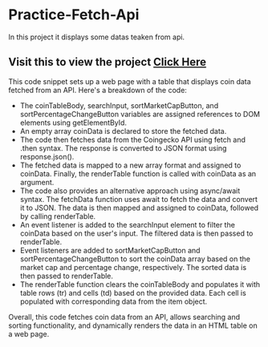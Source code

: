 # Practice-Fetch-Api
In this project it displays some datas teaken from api.<br>

<h2>Visit this to view the project <a href="https://faizalmsdev.github.io/Practice-Fetch-Api/">Click Here</a></h2>

<p>
  This code snippet sets up a web page with a table that displays coin data fetched from an API. Here's a breakdown of the code:
</p>

<ul>
  <li>The coinTableBody, searchInput, sortMarketCapButton, and sortPercentageChangeButton variables are assigned references to DOM elements using getElementById.</li>
  <li>An empty array coinData is declared to store the fetched data.</li>
  <li>The code then fetches data from the Coingecko API using fetch and .then syntax. The response is converted to JSON format using response.json().</li>
  <li>The fetched data is mapped to a new array format and assigned to coinData. Finally, the renderTable function is called with coinData as an argument.</li>
  <li>The code also provides an alternative approach using async/await syntax. The fetchData function uses await to fetch the data and convert it to JSON. The data is then mapped and assigned to coinData, followed by calling renderTable.</li>
  <li>An event listener is added to the searchInput element to filter the coinData based on the user's input. The filtered data is then passed to renderTable.</li>
  <li>Event listeners are added to sortMarketCapButton and sortPercentageChangeButton to sort the coinData array based on the market cap and percentage change, respectively. The sorted data is then passed to renderTable.</li>
  <li>The renderTable function clears the coinTableBody and populates it with table rows (tr) and cells (td) based on the provided data. Each cell is populated with corresponding data from the item object.</li>
</ul>

<p>
Overall, this code fetches coin data from an API, allows searching and sorting functionality, and dynamically renders the data in an HTML table on a web page.
</p>
